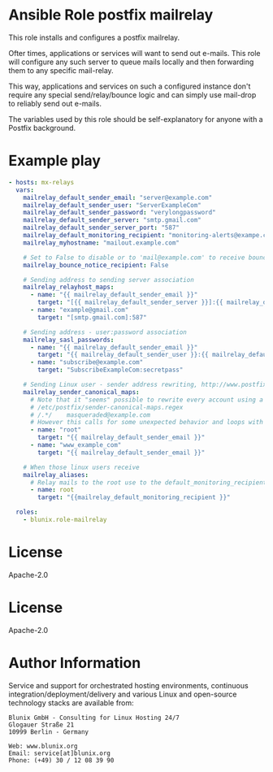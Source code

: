 # Ansible Role postfix mailrelay

This role installs and configures a postfix mailrelay.

Ofter times, applications or services will want to send out e-mails.
This role will configure any such server to queue mails locally and then
forwarding them to any specific mail-relay.

This way, applications and services on such a configured instance don't
require any special send/relay/bounce logic and can simply use mail-drop
to reliably send out e-mails.

The variables used by this role should be self-explanatory for anyone
with a Postfix background.

# Example play

```yaml
- hosts: mx-relays
  vars:
    mailrelay_default_sender_email: "server@example.com"
    mailrelay_default_sender_user: "ServerExampleCom"
    mailrelay_default_sender_password: "verylongpassword"
    mailrelay_default_sender_server: "smtp.gmail.com"
    mailrelay_default_sender_server_port: "587"
    mailrelay_default_monitoring_recipient: "monitoring-alerts@exampe.com"
    mailrelay_myhostname: "mailout.example.com"

    # Set to False to disable or to 'mail@example.com' to receive bounce mails
    mailrelay_bounce_notice_recipient: False

    # Sending address to sending server association
    mailrelay_relayhost_maps:
      - name: "{{ mailrelay_default_sender_email }}"
        target: "[{{ mailrelay_default_sender_server }}]:{{ mailrelay_default_sender_server_port }}"
      - name: "example@gmail.com"
        target: "[smtp.gmail.com]:587"

    # Sending address - user:password association
    mailrelay_sasl_passwords:
      - name: "{{ mailrelay_default_sender_email }}"
        target: "{{ mailrelay_default_sender_user }}:{{ mailrelay_default_sender_password }}"
      - name: "subscribe@example.com"
        target: "SubscribeExampleCom:secretpass"

    # Sending Linux user - sender address rewriting, http://www.postfix.org/ADDRESS_REWRITING_README.html
    mailrelay_sender_canonical_maps:
      # Note that it "seems" possible to rewrite every account using a regex like:
      # /etc/postfix/sender-canonical-maps.regex
      # /.*/    masqueraded@example.com
      # However this calls for some unexpected behavior and loops with mails to fo@bar.comcom and so on, so I don't recommend it
      - name: "root"
        target: "{{ mailrelay_default_sender_email }}"
      - name: "www_example_com"
        target: "{{ mailrelay_default_sender_email }}"

    # When those linux users receive
    mailrelay_aliases:
      # Relay mails to the root use to the default_monitoring_recipient
      - name: root
        target: "{{mailrelay_default_monitoring_recipient }}"

  roles:
    - blunix.role-mailrelay
```

# License

Apache-2.0

# License

Apache-2.0

# Author Information

Service and support for orchestrated hosting environments,
continuous integration/deployment/delivery and various Linux
and open-source technology stacks are available from:

```
Blunix GmbH - Consulting for Linux Hosting 24/7
Glogauer Straße 21
10999 Berlin - Germany

Web: www.blunix.org
Email: service[at]blunix.org
Phone: (+49) 30 / 12 08 39 90
```

